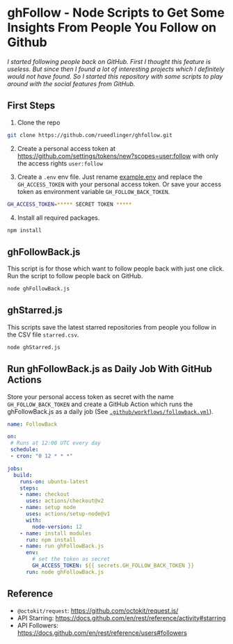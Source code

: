 # ghFollow - Node Scripts to Get Some Insights From People You Follow on Github

*I started following people back on GitHub. First I thought this feature is useless. But since then I found a lot of interesting projects which I definitely would not have found. So I started this repository with some scripts to play around with the social features from GitHub.*

## First Steps

1. Clone the repo

```bash
git clone https://github.com/rueedlinger/ghfollow.git
```

2. Create a personal access token at https://github.com/settings/tokens/new?scopes=user:follow with only the access rights `user:follow`


3. Create a `.env` env file. Just rename [example.env](example.env) and replace the `GH_ACCESS_TOKEN` with your personal access token. Or save your access token as environment variable `GH_FOLLOW_BACK_TOKEN`.

```bash
GH_ACCESS_TOKEN=***** SECRET TOKEN *****
```

4. Install all required packages.

```bash
npm install
```


## ghFollowBack.js

This script is for those which want to follow people back with just one click. Run the script to follow people back on GitHub. 


```bash
node ghFollowBack.js
```

## ghStarred.js

This scripts save the latest starred repositories from people you follow in the CSV file `starred.csv`.

```bash
node ghStarred.js
```

## Run ghFollowBack.js as Daily Job With GitHub Actions

Store your personal access token as secret with the name `GH_FOLLOW_BACK_TOKEN` and create a GitHub Action which 
runs the ghFollowBack.js as a daily job
(See [`.github/workflows/followback.yml`](.github/workflows/followback.yml)).

```yaml
name: FollowBack

on:
 # Runs at 12:00 UTC every day 
 schedule:
 - cron: "0 12 * * *"

jobs:
  build:
    runs-on: ubuntu-latest
    steps:
    - name: checkout 
      uses: actions/checkout@v2
    - name: setup node
      uses: actions/setup-node@v1
      with:
        node-version: 12
    - name: install modules
      run: npm install
    - name: run ghFollowBack.js
      env: 
        # set the token as secret
        GH_ACCESS_TOKEN: ${{ secrets.GH_FOLLOW_BACK_TOKEN }}
      run: node ghFollowBack.js

```

## Reference
- `@octokit/request`: https://github.com/octokit/request.js/
- API Starring: https://docs.github.com/en/rest/reference/activity#starring
- API Followers: https://docs.github.com/en/rest/reference/users#followers